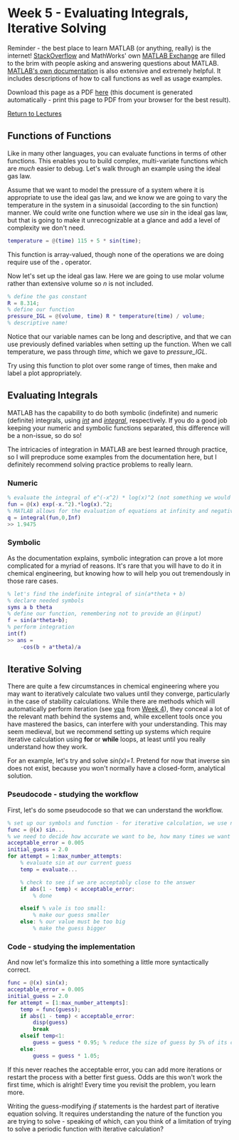 # Week 5 - Evaluating Integrals, Iterative Solving
Reminder - the best place to learn MATLAB (or anything, really) is the internet! [StackOverflow](https://stackoverflow.com) and MathWorks' own [MATLAB Exchange](https://www.mathworks.com/matlabcentral/)
are filled to the brim with people asking and answering questions about MATLAB. [MATLAB's own documentation](https://www.mathworks.com/help/matlab/) is also extensive and extremely helpful.
It includes descriptions of how to call functions as well as usage examples.

Download this page as a PDF [here](https://jacksonburns.github.io/MATLAB-Start-to-Finish/Lectures/Week-5/Week-5.pdf) (this document is generated automatically - print this page to PDF from your browser for the best result).

[Return to Lectures](https://jacksonburns.github.io/MATLAB-Start-to-Finish/Lectures/Lectures-Landing-Page)

## Functions of Functions
Like in many other languages, you can evaluate functions in terms of other functions. This enables you to build complex, multi-variate functions which
are *much* easier to debug. Let's walk through an example using the ideal gas law.

Assume that we want to model the pressure of a system where it is appropriate to use the ideal gas law, and we know we are going to vary the temperature in the system
in a sinusoidal (according to the sin function) manner. We could write one function where we use *sin* in the ideal gas law, but that is going to
make it unrecognizable at a glance and add a level of complexity we don't need.
```matlab
temperature = @(time) 115 + 5 * sin(time);
```
This function is array-valued, though none of the operations we are doing require use of the **.** operator.

Now let's set up the ideal gas law. Here we are going to use molar volume rather than extensive volume so *n* is not included.
```matlab
% define the gas constant
R = 8.314;
% define our function
pressure_IGL = @(volume, time) R * temperature(time) / volume;
% descriptive name!
```
Notice that our variable names can be long and descriptive, and that we can use previously defined variables when setting up the function. When we call
temperature, we pass through *time*, which we gave to *pressure_IGL*.

Try using this function to plot over some range of times, then make and label a plot appropriately.

## Evaluating Integrals
MATLAB has the capability to do both symbolic (indefinite) and numeric (definite) integrals, using *[int](https://www.mathworks.com/help/symbolic/integration.html)* and *[integral](https://www.mathworks.com/help/matlab/ref/integral.html)*,
respectively. If you do a good job keeping your numeric and symbolic functions separated, this difference will be a non-issue, so do so!

The intricacies of integration in MATLAB are best learned through practice, so I will preproduce some examples from the documentation here,
but I definitely recommend solving practice problems to really learn.

### Numeric
```matlab
% evaluate the integral of e^(-x^2) * log(x)^2 (not something we would want to do by hand)
fun = @(x) exp(-x.^2).*log(x).^2;
% MATLAB allows for the evaluation of equations at infinity and negative infinity
q = integral(fun,0,Inf)
>> 1.9475
```
### Symbolic
As the documentation explains, symbolic integration can prove a lot more complicated for a myriad of reasons. It's rare that you will have to do it in
chemical engineering, but knowing how to will help you out tremendously in those rare cases.
```matlab
% let's find the indefinite integral of sin(a*theta + b)
% declare needed symbols
syms a b theta
% define our function, remembering not to provide an @(input)
f = sin(a*theta+b);
% perform integration
int(f)
>> ans =
	-cos(b + a*theta)/a
```

## Iterative Solving
There are quite a few circumstances in chemical engineering where you may want to iteratively calculate two values until they converge, particularly
in the case of stability calculations. While there are methods which will automatically perform iteration (see [vpa](https://www.mathworks.com/help/symbolic/vpa.html?s_tid=srchtitle) from [Week 4](https://jacksonburns.github.io/MATLAB-Start-to-Finish/Lectures/Week-4/Week-4)),
they conceal a lot of the relevant math behind the systems and, while excellent tools once you have mastered the basics, can interfere with your understanding.
This may seem medieval, but we recommend setting up systems which require iterative calculation using **for** or **while** loops, at least until you really understand how they work.

For an example, let's try and solve *sin(x)=1*. Pretend for now that inverse sin does not exist, because you won't normally have a closed-form, analytical solution.

### Pseudocode - studying the workflow
First, let's do some pseudocode so that we can understand the workflow.
```matlab
% set up our symbols and function - for iterative calculation, we use numeric functions
func = @(x) sin...
% we need to decide how accurate we want to be, how many times we want to try at max, and a starting guess
acceptable_error = 0.005
initial_guess = 2.0
for attempt = 1:max_number_attempts:
	% evaluate sin at our current guess
	temp = evaluate...

	% check to see if we are acceptably close to the answer
	if abs(1 - temp) < acceptable_error:
		% done

	elseif % vale is too small:
		% make our guess smaller
	else: % our value must be too big
		% make the guess bigger
```

### Code - studying the implementation
And now let's formalize this into something a little more syntactically correct.
```matlab
func = @(x) sin(x);
acceptable_error = 0.005
initial_guess = 2.0
for attempt = [1:max_number_attempts]:
	temp = func(guess);
	if abs(1 - temp) < acceptable_error:
		disp(guess)
		break
	elseif temp<1:
		guess = guess * 0.95; % reduce the size of guess by 5% of its current value
	else:
		guess = guess * 1.05;
```
If this never reaches the acceptable error, you can add more iterations or restart the process with a better
first guess. Odds are this won't work the first time, which is alright! Every time you revisit the problem, you learn more.

Writing the guess-modifying *if* statements is the hardest part of iterative equation solving. It requires understanding the nature of the function you
are trying to solve - speaking of which, can you think of a limitation of trying to solve a periodic function with iterative calculation?
